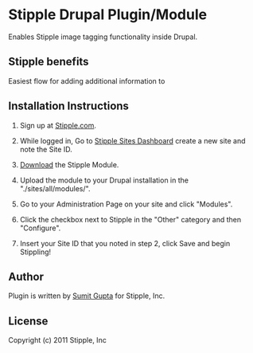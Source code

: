 # Stipple Drupal Plugin/Module
Enables Stipple image tagging functionality inside Drupal. 

## Stipple benefits
Easiest flow for adding additional information to 

## Installation Instructions

1. Sign up at [Stipple.com](http://stippleit.com/signup).

2. While logged in, Go to [Stipple Sites Dashboard](https://stipple.com/a#sites) create a new site and note the Site ID.

3. [Download](http://drupal.org/sandbox/sumitngupta/1079216) the Stipple Module.

4. Upload the module to your Drupal installation in the "./sites/all/modules/".

5. Go to your Administration Page on your site and click "Modules".

6. Click the checkbox next to Stipple in the "Other" category and then "Configure".

7. Insert your Site ID that you noted in step 2, click Save and begin Stippling!


## Author
Plugin is written by [Sumit Gupta](http://github.com/sumitngupta) for Stipple, Inc.

## License
Copyright (c) 2011 Stipple, Inc
